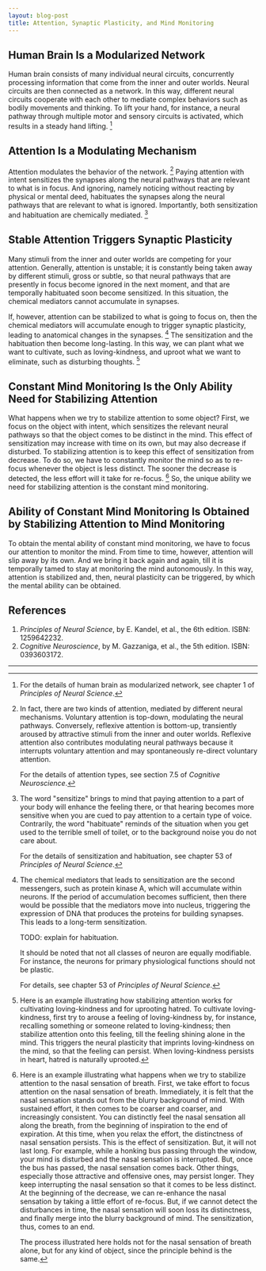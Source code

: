 ```yaml
---
layout: blog-post
title: Attention, Synaptic Plasticity, and Mind Monitoring
---
```


## Human Brain Is a Modularized Network

Human brain consists of many individual neural circuits, concurrently processing information that come from the inner and outer worlds. Neural circuits are then connected as a network. In this way, different neural circuits cooperate with each other to mediate complex behaviors such as bodily movements and thinking. To lift your hand, for instance, a neural pathway through multiple motor and sensory circuits is activated, which results in a steady hand lifting. [^modularized-network]

  [^modularized-network]: For the details of human brain as modularized network, see chapter 1 of _Principles of Neural Science_.

## Attention Is a Modulating Mechanism

Attention modulates the behavior of the network. [^attention-types] Paying attention with intent sensitizes the synapses along the neural pathways that are relevant to what is in focus. And ignoring, namely noticing without reacting by physical or mental deed, habituates the synapses along the neural pathways that are relevant to what is ignored. Importantly, both sensitization and habituation are chemically mediated. [^sensitization-and-habituation]

  [^attention-types]: In fact, there are two kinds of attention, mediated by different neural mechanisms. Voluntary attention is top-down, modulating the neural pathways. Conversely, reflexive attention is bottom-up, transiently aroused by attractive stimuli from the inner and outer worlds. Reflexive attention also contributes modulating neural pathways because it interrupts voluntary attention and may spontaneously re-direct voluntary attention.

    For the details of attention types, see section 7.5 of _Cognitive Neuroscience_.

  [^sensitization-and-habituation]: The word "sensitize" brings to mind that paying attention to a part of your body will enhance the feeling there, or that hearing becomes more sensitive when you are cued to pay attention to a certain type of voice. Contrarily, the word "habituate" reminds of the situation when you get used to the terrible smell of toilet, or to the background noise you do not care about.

    For the details of sensitization and habituation, see chapter 53 of _Principles of Neural Science_.

## Stable Attention Triggers Synaptic Plasticity

Many stimuli from the inner and outer worlds are competing for your attention. Generally, attention is unstable; it is constantly being taken away by different stimuli, gross or subtle, so that neural pathways that are presently in focus become ignored in the next moment, and that are temporally habituated soon become sensitized. In this situation, the chemical mediators cannot accumulate in synapses.

If, however, attention can be stabilized to what is going to focus on, then the chemical mediators will accumulate enough to trigger synaptic plasticity, leading to anatomical changes in the synapses. [^synaptic-plasticity] The sensitization and the habituation then become long-lasting. In this way, we can plant what we want to cultivate, such as loving-kindness, and uproot what we want to eliminate, such as disturbing thoughts. [^loving-kindness-example]

  [^synaptic-plasticity]: The chemical mediators that leads to sensitization are the second messengers, such as protein kinase A, which will accumulate within neurons. If the period of accumulation becomes sufficient, then there would be possible that the mediators move into nucleus, triggering the expression of DNA that produces the proteins for building synapses. This leads to a long-term sensitization.

      TODO: explain for habituation.

      It should be noted that not all classes of neuron are equally modifiable. For instance, the neurons for primary physiological functions should not be plastic.

      For details, see chapter 53 of _Principles of Neural Science_.

  [^loving-kindness-example]: Here is an example illustrating how stabilizing attention works for cultivating loving-kindness and for uprooting hatred. To cultivate loving-kindness, first try to arouse a feeling of loving-kindness by, for instance, recalling something or someone related to loving-kindness; then stabilize attention onto this feeling, till the feeling shining alone in the mind. This triggers the neural plasticity that imprints loving-kindness on the mind, so that the feeling can persist. When loving-kindness persists in heart, hatred is naturally uprooted.

## Constant Mind Monitoring Is the Only Ability Need for Stabilizing Attention

What happens when we try to stabilize attention to some object? First, we focus on the object with intent, which sensitizes the relevant neural pathways so that the object comes to be distinct in the mind. This effect of sensitization may increase with time on its own, but may also decrease if disturbed. To stabilizing attention is to keep this effect of sensitization from decrease. To do so, we have to constantly monitor the mind so as to re-focus whenever the object is less distinct. The sooner the decrease is detected, the less effort will it take for re-focus. [^breath-example] So, the unique ability we need for stabilizing attention is the constant mind monitoring.

  [^breath-example]: Here is an example illustrating what happens when we try to stabilize attention to the nasal sensation of breath. First, we take effort to focus attention on the nasal sensation of breath. Immediately, it is felt that the nasal sensation stands out from the blurry background of mind. With sustained effort, it then comes to be coarser and coarser, and increasingly consistent. You can distinctly feel the nasal sensation all along the breath, from the beginning of inspiration to the end of expiration. At this time, when you relax the effort, the distinctness of nasal sensation persists. This is the effect of sensitization. But, it will not last long. For example, while a honking bus passing through the window, your mind is disturbed and the nasal sensation is interrupted. But, once the bus has passed, the nasal sensation comes back. Other things, especially those attractive and offensive ones, may persist longer. They keep interrupting the nasal sensation so that it comes to be less distinct. At the beginning of the decrease, we can re-enhance the nasal sensation by taking a little effort of re-focus. But, if we cannot detect the disturbances in time, the nasal sensation will soon loss its distinctness, and finally merge into the blurry background of mind. The sensitization, thus, comes to an end.

    The process illustrated here holds not for the nasal sensation of breath alone, but for any kind of object, since the principle behind is the same.

## Ability of Constant Mind Monitoring Is Obtained by Stabilizing Attention to Mind Monitoring

To obtain the mental ability of constant mind monitoring, we have to focus our attention to monitor the mind. From time to time, however, attention will slip away by its own. And we bring it back again and again, till it is temporally tamed to stay at monitoring the mind autonomously. In this way, attention is stabilized and, then, neural plasticity can be triggered, by which the mental ability can be obtained.

## References

1. _Principles of Neural Science_, by E. Kandel, et al., the 6th edition. ISBN: 1259642232.
1. _Cognitive Neuroscience_, by M. Gazzaniga, et al., the 5th edition. ISBN: 0393603172.

---
